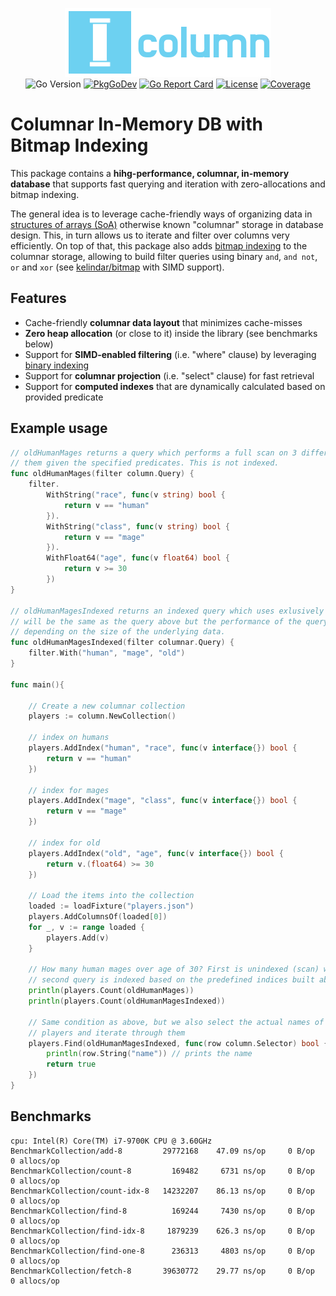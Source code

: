 <p align="center">
<img width="330" height="110" src=".github/logo.png" border="0" alt="kelindar/column">
<br>
<img src="https://img.shields.io/github/go-mod/go-version/kelindar/column" alt="Go Version">
<a href="https://pkg.go.dev/github.com/kelindar/column"><img src="https://pkg.go.dev/badge/github.com/kelindar/column" alt="PkgGoDev"></a>
<a href="https://goreportcard.com/report/github.com/kelindar/column"><img src="https://goreportcard.com/badge/github.com/kelindar/column" alt="Go Report Card"></a>
<a href="https://opensource.org/licenses/MIT"><img src="https://img.shields.io/badge/License-MIT-blue.svg" alt="License"></a>
<a href="https://coveralls.io/github/kelindar/column"><img src="https://coveralls.io/repos/github/kelindar/column/badge.svg" alt="Coverage"></a>
</p>

# Columnar In-Memory DB with Bitmap Indexing

This package contains a **hihg-performance, columnar, in-memory database** that supports fast querying and iteration with zero-allocations and bitmap indexing. 

The general idea is to leverage cache-friendly ways of organizing data in [structures of arrays (SoA)](https://en.wikipedia.org/wiki/AoS_and_SoA) otherwise known "columnar" storage in database design. This, in turn allows us to iterate and filter over columns very efficiently. On top of that, this package also adds [bitmap indexing](https://en.wikipedia.org/wiki/Bitmap_index) to the columnar storage, allowing to build filter queries using binary `and`, `and not`, `or` and `xor` (see [kelindar/bitmap](https://github.com/kelindar/bitmap) with SIMD support). 

## Features

 * Cache-friendly **columnar data layout** that minimizes cache-misses
 * **Zero heap allocation** (or close to it) inside the library (see benchmarks below)
 * Support for **SIMD-enabled filtering** (i.e. "where" clause) by leveraging [binary indexing](https://github.com/kelindar/bitmap)
 * Support for **columnar projection**  (i.e. "select" clause) for fast retrieval
 * Support for **computed indexes** that are dynamically calculated based on provided predicate

## Example usage

```go
// oldHumanMages returns a query which performs a full scan on 3 different columns and compares
// them given the specified predicates. This is not indexed.
func oldHumanMages(filter column.Query) {
	filter.
		WithString("race", func(v string) bool {
			return v == "human"
		}).
		WithString("class", func(v string) bool {
			return v == "mage"
		}).
		WithFloat64("age", func(v float64) bool {
			return v >= 30
		})
}

// oldHumanMagesIndexed returns an indexed query which uses exlusively bitmap indexes, the result
// will be the same as the query above but the performance of the query is 10x-100x faster
// depending on the size of the underlying data.
func oldHumanMagesIndexed(filter columnar.Query) {
	filter.With("human", "mage", "old")
}

func main(){

	// Create a new columnar collection
	players := column.NewCollection()

	// index on humans
	players.AddIndex("human", "race", func(v interface{}) bool {
		return v == "human"
	})

	// index for mages
	players.AddIndex("mage", "class", func(v interface{}) bool {
		return v == "mage"
	})

	// index for old
	players.AddIndex("old", "age", func(v interface{}) bool {
		return v.(float64) >= 30
	})

	// Load the items into the collection
	loaded := loadFixture("players.json")
	players.AddColumnsOf(loaded[0])
	for _, v := range loaded {
		players.Add(v)
	}

	// How many human mages over age of 30? First is unindexed (scan) while the
	// second query is indexed based on the predefined indices built above.
	println(players.Count(oldHumanMages))
	println(players.Count(oldHumanMagesIndexed))

	// Same condition as above, but we also select the actual names of those 
	// players and iterate through them
	players.Find(oldHumanMagesIndexed, func(row column.Selector) bool {
		println(row.String("name")) // prints the name
		return true
	})
}
```

## Benchmarks

```
cpu: Intel(R) Core(TM) i7-9700K CPU @ 3.60GHz
BenchmarkCollection/add-8         29772168    47.09 ns/op     0 B/op     0 allocs/op
BenchmarkCollection/count-8         169482     6731 ns/op     0 B/op     0 allocs/op
BenchmarkCollection/count-idx-8   14232207    86.13 ns/op     0 B/op     0 allocs/op
BenchmarkCollection/find-8          169244     7430 ns/op     0 B/op     0 allocs/op
BenchmarkCollection/find-idx-8     1879239    626.3 ns/op     0 B/op     0 allocs/op
BenchmarkCollection/find-one-8      236313     4803 ns/op     0 B/op     0 allocs/op
BenchmarkCollection/fetch-8       39630772    29.77 ns/op     0 B/op     0 allocs/op
```